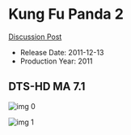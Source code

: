 # Kung Fu Panda 2

[Discussion Post](https://www.avsforum.com/threads/bass-eq-for-filtered-movies.2995212/post-56747032)

* Release Date: 2011-12-13
* Production Year: 2011

## DTS-HD MA 7.1

![img 0](https://fanart.tv/fanart/movies/49444/moviethumb/kung-fu-panda-2-57f8ee3aca844.jpg)

![img 1](https://i.imgur.com/elQ7lxh.png)

